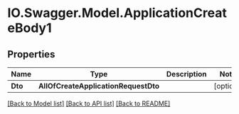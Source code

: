# IO.Swagger.Model.ApplicationCreateBody1
## Properties

Name | Type | Description | Notes
------------ | ------------- | ------------- | -------------
**Dto** | **AllOfCreateApplicationRequestDto** |  | [optional] 

[[Back to Model list]](../README.md#documentation-for-models) [[Back to API list]](../README.md#documentation-for-api-endpoints) [[Back to README]](../README.md)

